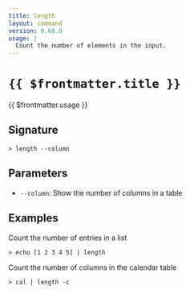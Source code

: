 ```yaml
---
title: length
layout: command
version: 0.60.0
usage: |
  Count the number of elements in the input.
---
```


# `{{ $frontmatter.title }}`

<div style='white-space: pre-wrap;'>{{ $frontmatter.usage }}</div>

## Signature

`> length --column`

## Parameters

- `--column`: Show the number of columns in a table

## Examples

Count the number of entries in a list

```shell
> echo [1 2 3 4 5] | length
```

Count the number of columns in the calendar table

```shell
> cal | length -c
```
